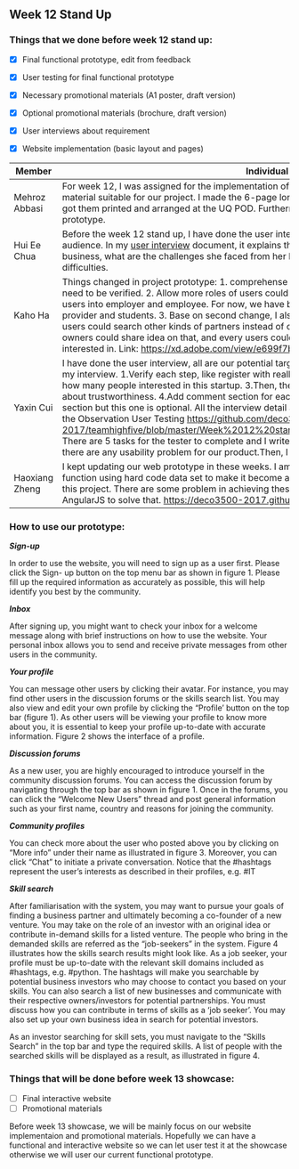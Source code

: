 ## Week 12 Stand Up
### Things that we done before week 12 stand up:

- [x]  Final functional prototype, edit from feedback
- [x]  User testing for final functional prototype 
- [x]  Necessary promotional materials (A1 poster, draft version)
- [x]  Optional promotional materials (brochure, draft version)
- [x]  User interviews about requirement 
- [x]  Website implementation (basic layout and pages)


Member  | Individual work done
--- | ---
Mehroz Abbasi | For week 12, I was assigned for the implementation of promotion materials after careful consideration of the material suitable for our project. I made the 6-page long project brochure and an A1 poster as required. I also got them printed and arranged at the UQ POD. Furthermore, I wrote the instructions on how to use the prototype. 
Hui Ee Chua | Before the week 12 stand up, I have done the user interview and user testing with our potential target audience. In my [user interview](https://github.com/deco3500-2017/teamhighfive/blob/master/Week%2012%20stand%20up/User_interview_%26_testing.md) document, it explains the user background, her process of starting up a new business, what are the challenges she faced from her business and what is her plan for solving these difficulties. 
Kaho Ha | Things changed in project prototype: 1. comprehense registration page to be more detail, and users ID or IC need to be verified. 2. Allow more roles of users could involve in our website, previously we only categorise users into employer and employee. For now, we have business owner, business seeker, investor, service provider and students. 3. Base on second change, I also implement more pages about skill search pages. users could search other kinds of partners instead of only job seekers. 4. In discussion forum, business owners could share idea on that, and every users could leave their comments and click 'like' if they fall interested in. Link: https://xd.adobe.com/view/e699f7b7-7a29-40a6-b1e5-e881c11f6ed1/
Yaxin Cui | I have done the user interview, all are our potential target audience. And here are the useful feedback from my interview. 1.Verify each step, like register with really IC, verify the certificate. 2.Build a like button show how many people interested in this startup.  3.Then, the user can use more service if they have higher credit about trustworthiness. 4.Add comment section for each startup post. 5.Next, it can have one more feedback section but this one is optional. All the interview detail and summary can be found in [there](https://github.com/deco3500-2017/teamhighfive/blob/master/Week%2012%20stand%20up/User%20interview%20document_week12.pdf) And I have done the Observation User Testing  https://github.com/deco3500-2017/teamhighfive/blob/master/Week%2012%20stand%20up/Observation_Prototype_User%20Testing.pdf There are 5 tasks for the tester to complete and I write down the observation result in this doc, noted down if there are any usability problem for our product.Then, I also require the tester to complete the survey. 
Haoxiang Zheng | I kept updating our web prototype in these weeks. I am implementing the user login system and search function using hard code data set to make it become a revealable prototype. Since we won't use database in this project. There are some problem in achieving these effect. I am trying to use pure frontend code such as AngularJS to solve that. https://deco3500-2017.github.io/teamhighfive/




### How to use our prototype:

**_Sign-up_**

In order to use the website, you will need to sign up as a user first. Please click the Sign- up button on the top menu bar as shown in figure 1. Please fill up the required information as accurately as possible, this will help identify you best by the community.

**_Inbox_**

After signing up, you might want to check your inbox for a welcome message along with brief instructions on how to use the website. Your personal inbox allows you to send and receive private messages from other users in the community. 

**_Your profile_** 

You can message other users by clicking their avatar. For instance, you may find other users in the discussion forums or the skills search list. You may also view and edit your own profile by clicking the “Profile’ button on the top bar (figure 1). As other users will be viewing your profile to know more about you, it is essential to keep your profile up-to-date with accurate information. Figure 2 shows the interface of a profile.

**_Discussion forums_**

As a new user, you are highly encouraged to introduce yourself in the community discussion forums. You can access the discussion forum by navigating through the top bar as shown in figure 1. Once in the forums, you can click the “Welcome New Users” thread and post general information such as your first name, country and reasons for joining the community.

**_Community profiles_**

You can check more about the user who posted above you by clicking on “More info” under their name as illustrated in figure 3. Moreover, you can click “Chat” to initiate a private conversation. Notice that the #hashtags represent the user’s interests as described in their profiles, e.g. #IT 


**_Skill search_** 

After familiarisation with the system, you may want to pursue your goals of finding a business partner and ultimately becoming a co-founder of a new venture. You may take on the role of an investor with an original idea or contribute in-demand skills for a listed venture. The people who bring in the demanded skills are referred as the “job-seekers” in the system. Figure 4 illustrates how the skills search results might look like.
As a job seeker, your profile must be up-to-date with the relevant skill domains included as #hashtags, e.g. #python. The hashtags will make you searchable by potential business investors who may choose to contact you based on your skills. You can also search a list of new businesses and communicate with their respective owners/investors for potential partnerships. You must discuss how you can contribute in terms of skills as a ‘job seeker’. You may also set up your own business idea in search for potential investors. 
 
As an investor searching for skill sets, you must navigate to the “Skills Search” in the top bar and type the required skills. A list of people with the searched skills will be displayed as a result, as illustrated in figure 4.

### Things that will be done before week 13 showcase:
- [ ] Final interactive website
- [ ] Promotional materials

Before week 13 showcase, we will be mainly focus on our website implementaion and promotional materials. Hopefully we can have a functional and interactive website so we can let user test it at the showcase otherwise we will user our current functional prototype. 
